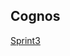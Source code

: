 ## Cognos
  <a href="https://us3.ca.analytics.ibm.com/bi/?perspective=dashboard&pathRef=.my_folders%2FData_dashboard%2Fhealth_care_data_dashboard&action=view&mode=dashboard&subView=model000001845bbc952a_00000000">Sprint3</a>
